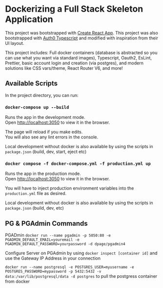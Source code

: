 # Dockerizing a Full Stack Skeleton Application

This project was bootstrapped with [Create React App](https://github.com/facebook/create-react-app).
This project was also bootstrapped with [Auth0 Typescript](https://github.com/auth0-developer-hub/spa_react_javascript_hello-world_react-router-6/tree/basic-authentication-with-api-integration) and modified with inspiration from their UI layout.

This project includes: Full docker containers (database is abstracted so you can use what you want via standard images), Typescript, Oauth2, EsLint, Prettier, basic account login and creation (via postgres), and modern solutions like CSS vars/theme, React Router V6, and more!

## Available Scripts

In the project directory, you can run:

### `docker-compose up --build`

Runs the app in the development mode.\
Open [http://localhost:3050](http://localhost:3000) to view it in the browser.

The page will reload if you make edits.\
You will also see any lint errors in the console.

Local development without docker is also available by using the scripts in `package.json` (build, dev, start, eject etc)

### `docker compose -f docker-compose.yml -f production.yml up`

Runs the app in the production mode.\
Open [http://localhost:3050](http://localhost:3050) to view it in the browser.

You will have to inject production environment variables into the `production.yml` file as desired.

Local development without docker is also available by using the scripts in `package.json` (build, dev, etc)

## PG & PGAdmin Commands
PGADmin
`docker run --name pgadmin -p 5050:80 -e PGADMIN_DEFAULT_EMAIL=youremail -e PGADMIN_DEFAULT_PASSWORD=yourpassword -d dpage/pgadmin4`

Configure Server on PGAdmin by using `docker inspect [container id]` and use the Gateway IP Address in your connection

`docker run --name postgresql -e POSTGRES_USER=myusername -e POSTGRES_PASSWORD=mypassword -p 5432:5432 -v data:/var/lib/postgresql/data -d postgres` to pull the postgress container from docker
